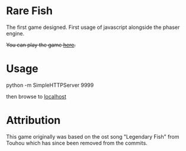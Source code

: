 Rare Fish
=========
The first game designed. First usage of javascript alongside the phaser engine.

<s>You can play the game <a href="http://mason.gmu.edu/~wzhu2/rareFish/fishdex.html">here</a>.</s>

Usage
=========
python -m SimpleHTTPServer 9999

then browse to <a href="http://localhost:9999">localhost</a>

Attribution
=========
This game originally was based on the ost song "Legendary Fish" from Touhou which has since been removed from the commits.
